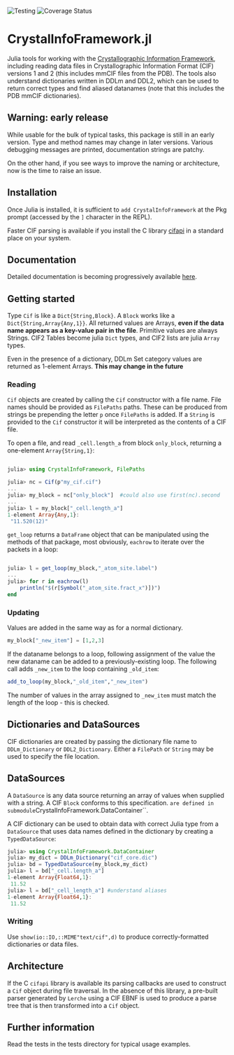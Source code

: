 ![Testing](https://github.com/jamesrhester/CrystalInfoFramework.jl/workflows/Run%20tests/badge.svg)
![Coverage Status](https://coveralls.io/repos/github/jamesrhester/CrystalInfoFramework.jl/badge.svg?branch=master)
# CrystalInfoFramework.jl

Julia tools for working with the
[Crystallographic Information Framework](https://www.iucr.org/resources/cif), 
including reading data files in Crystallographic Information Format (CIF) 
versions 1 and 2 (this includes mmCIF files from the PDB). The tools also
understand dictionaries written in DDLm and DDL2, which can be used to return correct
types and find aliased datanames (note that this includes the PDB
mmCIF dictionaries).

## Warning: early release

While usable for the bulk of typical tasks, this package is still in
an early version. Type and method names may change in later versions.
Various debugging messages are printed, documentation strings are patchy.

On the other hand, if you see ways to improve the naming or architecture, 
now is the time to raise an issue.

## Installation

Once Julia is installed, it is sufficient to `add CrystalInfoFramework`
at the Pkg prompt (accessed by the `]` character in the REPL).

Faster CIF parsing is available if you install the C library
[cifapi](https://github.com/COMCIFS/cif_api) in a standard
place on your system.

## Documentation

Detailed documentation is becoming progressively available 
[here](https://jamesrhester.github.io/CrystalInfoFramework.jl/dev).

## Getting started

Type ``Cif`` is like a ``Dict{String,Block}``. A
``Block`` works like a ``Dict{String,Array{Any,1}}``.  All returned
values are Arrays, **even if the data name appears as a key-value
pair in the file**. Primitive values are always Strings. 
CIF2 Tables become julia ``Dict`` types, and CIF2 lists are julia 
``Array`` types.

Even in the presence of a dictionary, DDLm Set category values are
returned as 1-element Arrays. **This may change in the future**

### Reading

``Cif`` objects are created by calling the ``Cif`` constructor with a file
name. File names should be provided as ``FilePaths`` paths. These can be
produced from strings be prepending the letter ``p`` once ``FilePaths`` is
added. If a ``String`` is provided to the ``Cif`` constructor it will be
interpreted as the contents of a CIF file.

To open a file, and read ``_cell.length_a`` from block ``only_block``, 
returning a one-element ``Array{String,1}``:

```julia

julia> using CrystalInfoFramework, FilePaths

julia> nc = Cif(p"my_cif.cif")
...
julia> my_block = nc["only_block"]  #could also use first(nc).second
...
julia> l = my_block["_cell.length_a"]
1-element Array{Any,1}:
 "11.520(12)"
```

``get_loop`` returns a ``DataFrame`` object that can be manipulated using the 
methods of that package, most obviously, ``eachrow`` to iterate over the
packets in a loop:

```julia

julia> l = get_loop(my_block,"_atom_site.label")
...
julia> for r in eachrow(l)
    println("$(r[Symbol("_atom_site.fract_x")])")
end
```

### Updating

Values are added in the same way as for a normal dictionary.

```julia
my_block["_new_item"] = [1,2,3]
```

If the dataname belongs to a loop, following assignment of the value the
new dataname can be added to a previously-existing loop. The following
call adds ``_new_item`` to the loop containing ``_old_item``:

```julia
add_to_loop(my_block,"_old_item","_new_item")
```

The number of values in the array assigned to ``_new_item`` must match
the length of the loop - this is checked.

## Dictionaries and DataSources

CIF dictionaries are created by passing the dictionary file name to
``DDLm_Dictionary`` or ``DDL2_Dictionary``. Either a ``FilePath`` or
``String`` may be used to specify the file location.

## DataSources

A ``DataSource`` is any data source returning an array of values when
supplied with a string.  A CIF ``Block`` conforms to this specification.
`` are defined in submodule ``CrystalInfoFramework.DataContainer``.

A CIF dictionary can be used to obtain data with correct Julia type from
a ``DataSource`` that uses data names defined in the dictionary by 
creating a ``TypedDataSource``:

```julia
julia> using CrystalInfoFramework.DataContainer
julia> my_dict = DDLm_Dictionary("cif_core.dic")
julia> bd = TypedDataSource(my_block,my_dict)
julia> l = bd["_cell.length_a"]
1-element Array{Float64,1}:
 11.52
julia> l = bd["_cell_length_a"] #understand aliases
1-element Array{Float64,1}:
 11.52
```

### Writing

Use ``show(io::IO,::MIME"text/cif",d)`` to produce
correctly-formatted dictionaries or data files.

## Architecture

If the C `cifapi` library is available its parsing callbacks are used
to construct a `Cif` object during file traversal. In the absence of this
library, a pre-built parser generated by ``Lerche`` using a CIF
EBNF is used to produce a parse tree that is then transformed into a `Cif`
object.

## Further information

Read the tests in the tests directory for typical usage examples.
